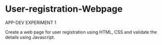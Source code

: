 # User-registration-Webpage

APP-DEV EXPERIMENT 1

Create a web page for user registration using HTML, CSS and validate the details using Javascript.
